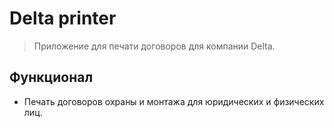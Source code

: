 # Delta printer
> Приложение для печати договоров для компании Delta.

## Функционал
- Печать договоров охраны и монтажа для юридических и физических лиц.
